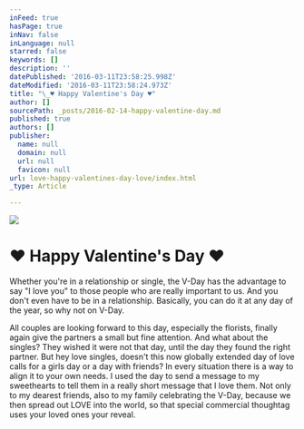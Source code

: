 ```yaml
---
inFeed: true
hasPage: true
inNav: false
inLanguage: null
starred: false
keywords: []
description: ''
datePublished: '2016-03-11T23:58:25.998Z'
dateModified: '2016-03-11T23:58:24.973Z'
title: "\_♥ Happy Valentine's Day ♥"
author: []
sourcePath: _posts/2016-02-14-happy-valentine-day.md
published: true
authors: []
publisher:
  name: null
  domain: null
  url: null
  favicon: null
url: love-happy-valentines-day-love/index.html
_type: Article

---
```

![](https://the-grid-user-content.s3-us-west-2.amazonaws.com/5869c464-96a0-49bd-b16e-6dac7330616a.gif)

# ♥ Happy Valentine's Day ♥

Whether you're in a relationship or
single, the V-Day has the advantage to say "I love you" to those people who are really important to us. And you don't even have to be in a
relationship. Basically, you can do it at any day of the year, so
why not on V-Day.

All couples are looking forward to this day, especially the
florists, finally again give the partners a small but fine attention. And what
about the singles? They wished it were not that day, until the day they found the right partner. But hey love singles, doesn't this now globally extended day of love calls for a girls day or a
day with friends? In every situation
there is a way to align it to your own needs. I used the day to
send a message to my sweethearts to tell them in a really short message that I love them. Not only to my dearest friends, also to
my family celebrating the V-Day, because we then spread out LOVE into
the world, so that special commercial thoughtag uses your loved ones your
reveal.